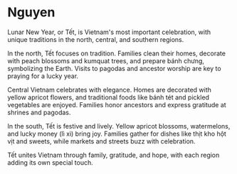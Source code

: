 # Nguyen
Lunar New Year, or Tết, is Vietnam's most important celebration, with unique traditions in the north, central, and southern regions.

In the north, Tết focuses on tradition. Families clean their homes, decorate with peach blossoms and kumquat trees, and prepare bánh chưng, symbolizing the Earth. Visits to pagodas and ancestor worship are key to praying for a lucky year.

Central Vietnam celebrates with elegance. Homes are decorated with yellow apricot flowers, and traditional foods like bánh tét and pickled vegetables are enjoyed. Families honor ancestors and express gratitude at shrines and pagodas.

In the south, Tết is festive and lively. Yellow apricot blossoms, watermelons, and lucky money (lì xì) bring joy. Families gather for dishes like thịt kho hột vịt and sweets, while markets and streets buzz with celebration.

Tết unites Vietnam through family, gratitude, and hope, with each region adding its own special touch.






